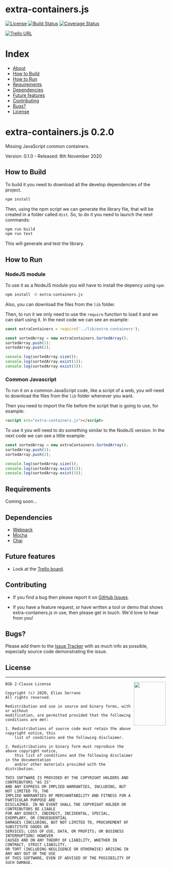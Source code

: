 # extra-containers.js

[![License](https://img.shields.io/badge/license-BSD--2%20clause-blue.svg)](https://github.com/feserr/extra-containers.js#license)
[![Build Status](https://travis-ci.org/feserr/extra-containers.js.svg?branch=master)](https://travis-ci.org/feserr/extra-containers.js)
[![Coverage Status](https://coveralls.io/repos/github/feserr/extra-containers.js/badge.svg?branch=js_lib)](https://coveralls.io/github/feserr/extra-containers.js?branch=js_lib)

[![Trello URL](https://img.shields.io/badge/trello-extracontainers.js-green.svg?longCache=true&style=for-the-badge)](https://trello.com/b/tuCBurqH)

# Index

- [About](#about)
- [How to Build](#how-to-build)
- [How to Run](#how-to-run)
- [Requirements](#requirements)
- [Dependencies](#dependencies)
- [Future features](#future)
- [Contributing](#contributing)
- [Bugs?](#bugs)
- [License](#license)

<a name="about"></a>

# extra-containers.js 0.2.0

Missing JavaScript common containers.

Version: 0.1.0 - Released: 8th November 2020

<a name="how-to-build"></a>

## How to Build

To build it you need to download all the develop dependencies of the project.

```bash
npm install
```

Then, using the npm script we can generate the library file, that will be created
in a folder called `dist`. So, to do it you need to launch the next commands:

```bash
npm run build
npm run test
```

This will generate and test the library.

<a name="how-to-run"></a>

## How to Run

### NodeJS module

To use it as a NodeJS module you will have to install the depency using `npm`:
```bash
npm install -D extra-containers.js
```

Also, you can download the files from the `lib` folder.

Then, to run it we only need to use the `require` function to load it and we
can start using it. In the next code we can see an example:

```js
const extraContainers = require('../lib/extra-containers');

const sortedArray = new extraContainers.SortedArray();
sortedArray.push(1);
sortedArray.push(2);

console.log(sortedArray.size());
console.log(sortedArray.exist(1));
console.log(sortedArray.exist(3));
```

### Common Javascript

To run it on a common JavaScript code, like a script of a web, you will need
to download the files from the `lib` folder whenever you want.

Then you need to import the file before the script that is going to use, for
example:

```html
<script src="extra-containers.js"></script>
```

To use it you will need to do something similar to the NodeJS
version. In the next code we can see a little example:

```js
const sortedArray = new extraContainers.SortedArray();
sortedArray.push(1);
sortedArray.push(2);

console.log(sortedArray.size());
console.log(sortedArray.exist(1));
console.log(sortedArray.exist(3));
```

<a name="requirements"></a>

## Requirements

Coming soon...

<a name="dependencies"></a>

## Dependencies

- [Webpack](https://webpack.js.org)
- [Mocha](https://github.com/mochajs/mocha)
- [Chai](https://github.com/chaijs/chai)

<a name="future"></a>

## Future features

- Look at the [Trello board](https://trello.com/b/tuCBurqH).

<a name="contributing"></a>

## Contributing

- If you find a bug then please report it on [GitHub Issues][issues].

- If you have a feature request, or have written a tool or demo that shows extra-containers.js in use, then please get in touch. We'd love to hear from you!

<a name="bugs"></a>

## Bugs?

Please add them to the [Issue Tracker][issues] with as much info as possible, especially source code demonstrating the issue.

<a name="license"></a>

## License

---

<a href="http://opensource.org/licenses/BSD-2-Clause" target="_blank">
<img align="right" width="100" height="137"
 src="https://opensource.org/files/OSI_Approved_License.png">
</a>

    BSD 2-Clause License

    Copyright (c) 2020, Elias Serrano
    All rights reserved.

    Redistribution and use in source and binary forms, with or without
    modification, are permitted provided that the following conditions are met:

    1. Redistributions of source code must retain the above copyright notice, this
    	list of conditions and the following disclaimer.

    2. Redistributions in binary form must reproduce the above copyright notice,
    	this list of conditions and the following disclaimer in the documentation
    	and/or other materials provided with the distribution.

    THIS SOFTWARE IS PROVIDED BY THE COPYRIGHT HOLDERS AND CONTRIBUTORS "AS IS"
    AND ANY EXPRESS OR IMPLIED WARRANTIES, INCLUDING, BUT NOT LIMITED TO, THE
    IMPLIED WARRANTIES OF MERCHANTABILITY AND FITNESS FOR A PARTICULAR PURPOSE ARE
    DISCLAIMED. IN NO EVENT SHALL THE COPYRIGHT HOLDER OR CONTRIBUTORS BE LIABLE
    FOR ANY DIRECT, INDIRECT, INCIDENTAL, SPECIAL, EXEMPLARY, OR CONSEQUENTIAL
    DAMAGES (INCLUDING, BUT NOT LIMITED TO, PROCUREMENT OF SUBSTITUTE GOODS OR
    SERVICES; LOSS OF USE, DATA, OR PROFITS; OR BUSINESS INTERRUPTION) HOWEVER
    CAUSED AND ON ANY THEORY OF LIABILITY, WHETHER IN CONTRACT, STRICT LIABILITY,
    OR TORT (INCLUDING NEGLIGENCE OR OTHERWISE) ARISING IN ANY WAY OUT OF THE USE
    OF THIS SOFTWARE, EVEN IF ADVISED OF THE POSSIBILITY OF SUCH DAMAGE.

[issues]: https://github.com/feserr/extra-containers.js/issues
